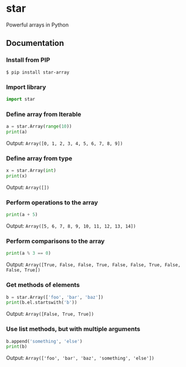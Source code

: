# star
Powerful arrays in Python

## Documentation

### Install from PIP

```
$ pip install star-array
```

### Import library

```python
import star
```

### Define array from Iterable

```python
a = star.Array(range(10))
print(a)
```

Output: `Array([0, 1, 2, 3, 4, 5, 6, 7, 8, 9])`

### Define array from type

```python
x = star.Array(int)
print(x)
```

Output: `Array([])`

### Perform operations to the array

```python
print(a + 5)
```

Output: `Array([5, 6, 7, 8, 9, 10, 11, 12, 13, 14])`

### Perform comparisons to the array

```python
print(a % 3 == 0)
```

Output: `Array([True, False, False, True, False, False, True, False, False, True])`

### Get methods of elements

```python
b = star.Array(['foo', 'bar', 'baz'])
print(b.el.startswith('b'))
```

Output: `Array([False, True, True])`

### Use list methods, but with multiple arguments

```python
b.append('something', 'else')
print(b)
```

Output: `Array(['foo', 'bar', 'baz', 'something', 'else'])`
